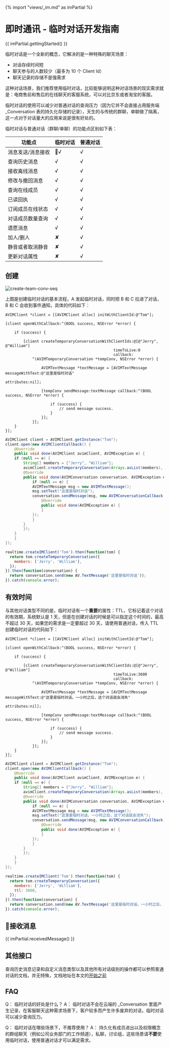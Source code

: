 {% import "views/_im.md" as imPartial %}

# 即时通讯 - 临时对话开发指南

{{ imPartial.gettingStarted() }}

临时对话是一个全新的概念，它解决的是一种特殊的聊天场景：

- 对话存续时间短
- 聊天参与的人数较少（最多为 10 个 Client Id）
- 聊天记录的存储不是强需求

这种对话场景，我们推荐使用临时对话，比较能够说明这种对话场景的现实需求就是：电商售前和售后的在线聊天的客服系统，可以对比京东或者淘宝的客服。


临时对话的使用可以减少对普通对话的查询压力（因为它并不会直接占用服务端 _Conversation 表的持久化存储的记录），天生的与传统的群聊，单聊做了隔离，这一点对于对话量大的应用来说是很有好处的。


临时对话与普通对话（群聊/单聊）的功能点区别如下表：

功能点|临时对话|普通对话
--|--|--
消息发送/消息接收|√|√
查询历史消息|√|√
接收离线消息|√|√
修改与撤回消息|√|√
查询在线成员|√|√
已读回执|√|√
订阅成员在线状态|√|√
对话成员数量查询|√|√
遗愿消息|√|√
加人/删人|✘|√
静音或者取消静音|✘|√
更新对话属性|✘|√


## 创建

![create-team-conv-seq](images/create-team-conv-seq.svg)


上图是创建临时对话的基本流程，A 发起临时对话，同时把 B 和 C 拉进了对话，B 和 C 会收到事件通知，具体的代码如下：

```objc
AVIMClient *client = [[AVIMClient alloc] initWithClientId:@"Tom"];

[client openWithCallback:^(BOOL success, NSError *error) {
    
    if (success) {
        
        [client createTemporaryConversationWithClientIds:@[@"Jerry", @"William"]
                                                timeToLive:0
                                                callback:
            ^(AVIMTemporaryConversation *tempConv, NSError *error) {
                
                AVIMTextMessage *textMessage = [AVIMTextMessage messageWithText:@"这里是临时对话"
                                                                    attributes:nil];
                
                [tempConv sendMessage:textMessage callback:^(BOOL success, NSError *error) {
                    
                    if (success) {
                        // send message success.
                    }
                }];
            }];
    }
}];
```
```java
AVIMClient client = AVIMClient.getInstance("Tom");
client.open(new AVIMClientCallback() {
    @Override
    public void done(AVIMClient avimClient, AVIMException e) {
    if (null == e) {
        String[] members = {"Jerry", "William"};
        avimClient.createTemporaryConversation(Arrays.asList(members), new AVIMConversationCreatedCallback(){
        @Override
        public void done(AVIMConversation conversation, AVIMException e) {
            if (null == e) {
            AVIMTextMessage msg = new AVIMTextMessage();
            msg.setText("这里是临时对话");
            conversation.sendMessage(msg, new AVIMConversationCallback(){
                @Override
                public void done(AVIMException e) {
                }
            });
            }
        }
        });
    }
    }
});
```
```js
realtime.createIMClient('Tom').then(function(tom) {
  return tom.createTemporaryConversation({
    members: ['Jerry', 'William'],
  });
}).then(function(conversation) {
  return conversation.send(new AV.TextMessage('这里是临时对话'));
}).catch(console.error);
```

## 有效时间

与其他对话类型不同的是，临时对话有一个**重要**的属性：TTL，它标记着这个对话的有效期，系统默认是 1 天，但是在创建对话的时候是可以指定这个时间的，最高不超过 30 天，如果您的需求是一定要超过 30 天，请使用普通对话，传入 TTL 创建临时对话的代码如下：

```objc
AVIMClient *client = [[AVIMClient alloc] initWithClientId:@"Tom"];

[client openWithCallback:^(BOOL success, NSError *error) {
    
    if (success) {
        
        [client createTemporaryConversationWithClientIds:@[@"Jerry", @"William"]
                                                timeToLive:3600
                                                callback:
            ^(AVIMTemporaryConversation *tempConv, NSError *error) {
                
                AVIMTextMessage *textMessage = [AVIMTextMessage messageWithText:@"这里是临时对话，一小时之后，这个对话就会消失"
                                                                    attributes:nil];
                
                [tempConv sendMessage:textMessage callback:^(BOOL success, NSError *error) {
                    
                    if (success) {
                        // send message success.
                    }
                }];
            }];
    }
}];
```
```java
AVIMClient client = AVIMClient.getInstance("Tom");
client.open(new AVIMClientCallback() {
    @Override
    public void done(AVIMClient avimClient, AVIMException e) {
    if (null == e) {
        String[] members = {"Jerry", "William"};
        avimClient.createTemporaryConversation(Arrays.asList(members), 3600, new AVIMConversationCreatedCallback(){
        @Override
        public void done(AVIMConversation conversation, AVIMException e) {
            if (null == e) {
            AVIMTextMessage msg = new AVIMTextMessage();
            msg.setText("这里是临时对话，一小时之后，这个对话就会消失");
            conversation.sendMessage(msg, new AVIMConversationCallback(){
                @Override
                public void done(AVIMException e) {
                }
            });
            }
        }
        });
    }
    }
});
```
```js
realtime.createIMClient('Tom').then(function(tom) {
  return tom.createTemporaryConversation({
    members: ['Jerry', 'William'],
    ttl: 3600,
  });
}).then(function(conversation) {
  return conversation.send(new AV.TextMessage('这里是临时对话，一小时之后，这个对话就会消失'));
}).catch(console.error);
```

## 接收消息

{{ imPartial.receivedMessage() }}

## 其他接口

查询历史消息记录和自定义消息类型以及其他所有对话级别的操作都可以参照普通对话的文档，并无特殊，文档地址在本文的[开始之前](#开始之前)


## FAQ

Q： 临时对话的好处是什么？
A： 临时对话不会在云端的 _Conversation 里面产生记录，在客服聊天这种需求场景下，客户较多而产生许多废弃的对话，临时对话可以减少查询压力。

Q： 临时对话在哪些场景下，不推荐使用？
A： 持久化有成员进出以及权限概念的群组聊天（例如公司业务部门的工作频道），私聊，讨论组，这些场景请**不要**使用临时对话，使用普通对话才可以满足需求。



